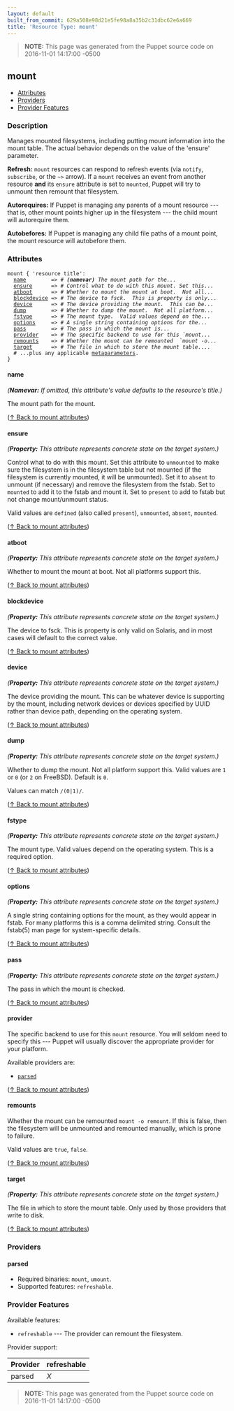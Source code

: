 ```yaml
---
layout: default
built_from_commit: 629a508e98d21e5fe98a8a35b2c31dbc62e6a669
title: 'Resource Type: mount'
---
```


> **NOTE:** This page was generated from the Puppet source code on 2016-11-01 14:17:00 -0500

mount
-----

* [Attributes](#mount-attributes)
* [Providers](#mount-providers)
* [Provider Features](#mount-provider-features)

<h3 id="mount-description">Description</h3>

Manages mounted filesystems, including putting mount
information into the mount table. The actual behavior depends
on the value of the 'ensure' parameter.

**Refresh:** `mount` resources can respond to refresh events (via
`notify`, `subscribe`, or the `~>` arrow). If a `mount` receives an event
from another resource **and** its `ensure` attribute is set to `mounted`,
Puppet will try to unmount then remount that filesystem.

**Autorequires:** If Puppet is managing any parents of a mount resource ---
that is, other mount points higher up in the filesystem --- the child
mount will autorequire them.

**Autobefores:**  If Puppet is managing any child file paths of a mount
point, the mount resource will autobefore them.

<h3 id="mount-attributes">Attributes</h3>

<pre><code>mount { 'resource title':
  <a href="#mount-attribute-name">name</a>        =&gt; <em># <strong>(namevar)</strong> The mount path for the...</em>
  <a href="#mount-attribute-ensure">ensure</a>      =&gt; <em># Control what to do with this mount. Set this...</em>
  <a href="#mount-attribute-atboot">atboot</a>      =&gt; <em># Whether to mount the mount at boot.  Not all...</em>
  <a href="#mount-attribute-blockdevice">blockdevice</a> =&gt; <em># The device to fsck.  This is property is only...</em>
  <a href="#mount-attribute-device">device</a>      =&gt; <em># The device providing the mount.  This can be...</em>
  <a href="#mount-attribute-dump">dump</a>        =&gt; <em># Whether to dump the mount.  Not all platform...</em>
  <a href="#mount-attribute-fstype">fstype</a>      =&gt; <em># The mount type.  Valid values depend on the...</em>
  <a href="#mount-attribute-options">options</a>     =&gt; <em># A single string containing options for the...</em>
  <a href="#mount-attribute-pass">pass</a>        =&gt; <em># The pass in which the mount is...</em>
  <a href="#mount-attribute-provider">provider</a>    =&gt; <em># The specific backend to use for this `mount...</em>
  <a href="#mount-attribute-remounts">remounts</a>    =&gt; <em># Whether the mount can be remounted  `mount -o...</em>
  <a href="#mount-attribute-target">target</a>      =&gt; <em># The file in which to store the mount table....</em>
  # ...plus any applicable <a href="{{puppet}}/metaparameter.html">metaparameters</a>.
}</code></pre>

<h4 id="mount-attribute-name">name</h4>

_(**Namevar:** If omitted, this attribute's value defaults to the resource's title.)_

The mount path for the mount.

([↑ Back to mount attributes](#mount-attributes))

<h4 id="mount-attribute-ensure">ensure</h4>

_(**Property:** This attribute represents concrete state on the target system.)_

Control what to do with this mount. Set this attribute to
`unmounted` to make sure the filesystem is in the filesystem table
but not mounted (if the filesystem is currently mounted, it will be
unmounted).  Set it to `absent` to unmount (if necessary) and remove
the filesystem from the fstab.  Set to `mounted` to add it to the
fstab and mount it. Set to `present` to add to fstab but not change
mount/unmount status.

Valid values are `defined` (also called `present`), `unmounted`, `absent`, `mounted`.

([↑ Back to mount attributes](#mount-attributes))

<h4 id="mount-attribute-atboot">atboot</h4>

_(**Property:** This attribute represents concrete state on the target system.)_

Whether to mount the mount at boot.  Not all platforms
support this.

([↑ Back to mount attributes](#mount-attributes))

<h4 id="mount-attribute-blockdevice">blockdevice</h4>

_(**Property:** This attribute represents concrete state on the target system.)_

The device to fsck.  This is property is only valid
on Solaris, and in most cases will default to the correct
value.

([↑ Back to mount attributes](#mount-attributes))

<h4 id="mount-attribute-device">device</h4>

_(**Property:** This attribute represents concrete state on the target system.)_

The device providing the mount.  This can be whatever
device is supporting by the mount, including network
devices or devices specified by UUID rather than device
path, depending on the operating system.

([↑ Back to mount attributes](#mount-attributes))

<h4 id="mount-attribute-dump">dump</h4>

_(**Property:** This attribute represents concrete state on the target system.)_

Whether to dump the mount.  Not all platform support this.
Valid values are `1` or `0` (or `2` on FreeBSD). Default is `0`.

Values can match `/(0|1)/`.

([↑ Back to mount attributes](#mount-attributes))

<h4 id="mount-attribute-fstype">fstype</h4>

_(**Property:** This attribute represents concrete state on the target system.)_

The mount type.  Valid values depend on the
operating system.  This is a required option.

([↑ Back to mount attributes](#mount-attributes))

<h4 id="mount-attribute-options">options</h4>

_(**Property:** This attribute represents concrete state on the target system.)_

A single string containing options for the mount, as they would
appear in fstab. For many platforms this is a comma delimited string.
Consult the fstab(5) man page for system-specific details.

([↑ Back to mount attributes](#mount-attributes))

<h4 id="mount-attribute-pass">pass</h4>

_(**Property:** This attribute represents concrete state on the target system.)_

The pass in which the mount is checked.

([↑ Back to mount attributes](#mount-attributes))

<h4 id="mount-attribute-provider">provider</h4>

The specific backend to use for this `mount`
resource. You will seldom need to specify this --- Puppet will usually
discover the appropriate provider for your platform.

Available providers are:

* [`parsed`](#mount-provider-parsed)

([↑ Back to mount attributes](#mount-attributes))

<h4 id="mount-attribute-remounts">remounts</h4>

Whether the mount can be remounted  `mount -o remount`.  If
this is false, then the filesystem will be unmounted and remounted
manually, which is prone to failure.

Valid values are `true`, `false`.

([↑ Back to mount attributes](#mount-attributes))

<h4 id="mount-attribute-target">target</h4>

_(**Property:** This attribute represents concrete state on the target system.)_

The file in which to store the mount table.  Only used by
those providers that write to disk.

([↑ Back to mount attributes](#mount-attributes))


<h3 id="mount-providers">Providers</h3>

<h4 id="mount-provider-parsed">parsed</h4>

* Required binaries: `mount`, `umount`.
* Supported features: `refreshable`.

<h3 id="mount-provider-features">Provider Features</h3>

Available features:

* `refreshable` --- The provider can remount the filesystem.

Provider support:

<table>
  <thead>
    <tr>
      <th>Provider</th>
      <th>refreshable</th>
    </tr>
  </thead>
  <tbody>
    <tr>
      <td>parsed</td>
      <td><em>X</em> </td>
    </tr>
  </tbody>
</table>



> **NOTE:** This page was generated from the Puppet source code on 2016-11-01 14:17:00 -0500
